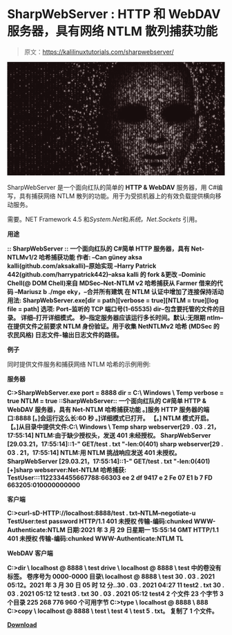 # SharpWebServer : HTTP 和 WebDAV 服务器，具有网络 NTLM 散列捕获功能

> 原文：<https://kalilinuxtutorials.com/sharpwebserver/>

[![SharpWebServer : HTTP And WebDAV Server With Net-NTLM Hashes Capture Functionality](img//ab888dee3669730adf1526d3453c4320.png "SharpWebServer : HTTP And WebDAV Server With Net-NTLM Hashes Capture Functionality")](https://1.bp.blogspot.com/-b_Mqz0e4_O4/YM4Cp0HFnoI/AAAAAAAAJm4/gFnRqc8qDxYJLLj2umEbQsAegZP4Q-9IgCLcBGAsYHQ/s728/SharpWebServer%25281%2529.png)

SharpWebServer 是一个面向红队的简单的 **HTTP & WebDAV** 服务器，用 C#编写，具有捕获网络 NTLM 散列的功能。用于为受损机器上的有效负载提供横向移动服务。

需要。NET Framework 4.5 和*System.Net*和*系统。Net.Sockets* 引用。

**用途**

**:: SharpWebServer ::
一个面向红队的 C#简单 HTTP 服务器，具有 Net-NTLMv1/2 哈希捕获功能
作者:
–Can güney aksa kalli(github.com/aksakalli)–原始实现
–Harry Patrick 442(github.com/harrypatrick442)–aksa kalli 的 fork &更改
–Dominic Chell(@ DOM Chell)来自 MDSec–Net-NTLM v2 哈希捕获从 Farmer 借来的代码
–Mariusz b ./mge eky，–合并所有建筑
在 NTLM 认证中增加了连接保持活动
用法:
SharpWebServer.exe[dir = path][verbose = true][NTLM = true][log file = path]
选项:
Port–监听的 TCP 端口号(1-65535)
dir–包含要托管的文件的目录。
详细–打开详细模式。
秒–指定服务器应该运行多长时间。默认:无限期
ntlm–在提供文件之前要求 NTLM 身份验证。用于收集 NetNTLMv2 哈希
(MDSec 的农民风格)
日志文件-输出日志文件的路径。**

**例子**

同时提供文件服务和捕获网络 NTLM 哈希的示例用例:

**服务器**

**C:>SharpWebServer.exe port = 8888 dir = C:\ Windows \ Temp verbose = true NTLM = true
::SharpWebServer::
一个面向红队的 C#简单 HTTP & WebDAV 服务器，具有 Net-NTLM 哈希捕获功能
。]服务 HTTP 服务器的端口:8888
[。]会运行这么长:60 秒
。]详细模式已打开。
【。] NTLM 模式开启。
【。]从目录中提供文件:C:\ Windows \ Temp
sharp webserver[29 . 03 . 21，17:55:14] NTLM:由于缺少授权头，发送 401 未经授权。
SharpWebServer [29.03.21，17:55:14]::1-" GET/test . txt "-len:0(401)
sharp webserver[29 . 03 . 21，17:55:14] NTLM:用 NTLM 挑战响应发送 401 未授权。
SharpWebServer [29.03.21，17:55:14]::1-" GET/test . txt "-len:0(401)
[+]sharp webserver:Net-NTLM 哈希捕获:
TestUser:::1122334455667788:66303 ee 2 df 9417 e 2 Fe 07 E1 b 7 FD 663205:010000000000**

**客户端**

**C:>curl-sD-HTTP://localhost:8888/test . txt–NTLM–negotiate-u TestUser:test password
HTTP/1.1 401 未授权
传输-编码:chunked
WWW-Authenticate:NTLM
日期:2021 年 3 月 29 日星期一 15:55:14 GMT
HTTP/1.1 401 未授权
传输-编码:chunked
WWW-Authenticate:NTLM TL**

**WebDAV 客户端**

**C:>dir \ localhost @ 8888 \ test
drive \ localhost @ 8888 \ test 中的卷没有标签。
卷序号为 0000-0000
目录\ localhost @ 8888 \ test
30 . 03 . 2021 05:12。2021 年 3 月 30 日 05 时 12 分..30 . 03 . 2021 04:27 11 test2 . txt
30 . 03 . 2021 05:12 12 test3 . txt
30 . 03 . 2021 05:12 test4
2 个文件 23 个字节
3 个目录 225 268 776 960 个可用字节
C:>type \ localhost @ 8888 \ 888
C:>copy \ localhost @ 8888 \ test \ test 4 \ test 5 . txt。
复制了 1 个文件。**

[**Download**](https://github.com/mgeeky/SharpWebServer)